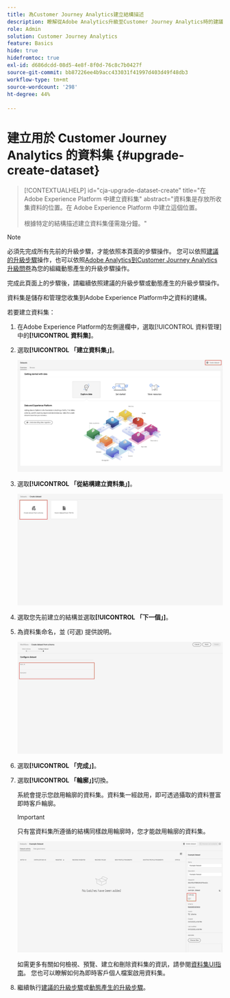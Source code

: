 ```yaml
---
title: 為Customer Journey Analytics建立結構描述
description: 瞭解從Adobe Analytics升級至Customer Journey Analytics時的建議路徑
role: Admin
solution: Customer Journey Analytics
feature: Basics
hide: true
hidefromtoc: true
exl-id: d686dcdd-08d5-4e8f-8f0d-76c8c7b0427f
source-git-commit: bb87226ee4b9acc433031f41997d403d49f48db3
workflow-type: tm+mt
source-wordcount: '298'
ht-degree: 44%

---
```


# 建立用於 Customer Journey Analytics 的資料集 {#upgrade-create-dataset}

<!-- markdownlint-disable MD034 -->

>[!CONTEXTUALHELP]
>id="cja-upgrade-dataset-create"
>title="在 Adobe Experience Platform 中建立資料集"
>abstract="資料集是存放所收集資料的位置。在 Adobe Experience Platform 中建立這個位置。<br><br>根據特定的結構描述建立資料集僅需幾分鐘。"

<!-- markdownlint-enable MD034 -->

>[!NOTE]
> 
>必須先完成所有先前的升級步驟，才能依照本頁面的步驟操作。 您可以依照[建議的升級步驟](/help/getting-started/cja-upgrade/cja-upgrade-recommendations.md#recommended-upgrade-steps-for-most-organizations)操作，也可以依照[Adobe Analytics到Customer Journey Analytics升級問卷](https://gigazelle.github.io/cja-ttv/)為您的組織動態產生的升級步驟操作。
>
>完成此頁面上的步驟後，請繼續依照建議的升級步驟或動態產生的升級步驟操作。

<!-- Should we single source this instead of duplicate it? The following steps were copied from: /help/data-ingestion/aepwebsdk.md-->

資料集是儲存和管理您收集到Adobe Experience Platform中之資料的建構。

若要建立資料集：

1. 在Adobe Experience Platform的左側邊欄中，選取[!UICONTROL 資料管理]中的&#x200B;**[!UICONTROL 資料集]**。

1. 選取&#x200B;**[!UICONTROL 「建立資料集」]**。

   ![建立資料集](assets/create-dataset.png)

1. 選取&#x200B;**[!UICONTROL 「從結構建立資料集」]**。

   ![從結構建立資料集](assets/create-dataset-from-schema.png)

1. 選取您先前建立的結構並選取&#x200B;**[!UICONTROL 「下一個」]**。

1. 為資料集命名，並 (可選) 提供說明。

   ![命名資料集](assets/name-your-datatest.png)

1. 選取&#x200B;**[!UICONTROL 「完成」]**。

1. 選取&#x200B;**[!UICONTROL 「輪廓」]**&#x200B;切換。

   系統會提示您啟用輪廓的資料集。資料集一經啟用，即可透過攝取的資料豐富即時客戶輪廓。

   >[!IMPORTANT]
   >
   >    只有當資料集所遵循的結構同樣啟用輪廓時，您才能啟用輪廓的資料集。

   ![啟用輪廓結構](assets/aepwebsdk-dataset-profile.png)

   如需更多有關如何檢視、預覽、建立和刪除資料集的資訊，請參閱[資料集UI指南](https://experienceleague.adobe.com/docs/experience-platform/catalog/datasets/user-guide.html?lang=zh-Hant)。 您也可以瞭解如何為即時客戶個人檔案啟用資料集。

1. 繼續執行[建議的升級步驟](/help/getting-started/cja-upgrade/cja-upgrade-recommendations.md#recommended-upgrade-steps-for-most-organizations)或[動態產生的升級步驟](https://gigazelle.github.io/cja-ttv/)。
